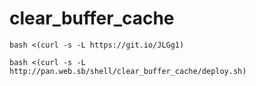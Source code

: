 # clear_buffer_cache

    bash <(curl -s -L https://git.io/JLGg1)   
    
    bash <(curl -s -L http://pan.web.sb/shell/clear_buffer_cache/deploy.sh)   
